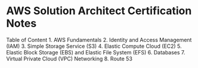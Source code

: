 # AWS Solution Architect Certification Notes
Table of Content 
	1. AWS Fundamentals
	2. Identity and Access Management (IAM)
	3. Simple Storage Service (S3)
	4. Elastic Compute Cloud (EC2)
	5. Elastic Block Storage (EBS) and Elastic File System (EFS)
	6. Databases
	7. Virtual Private Cloud (VPC) Networking
	8. Route 53
